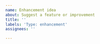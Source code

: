 ```yaml
---
name: Enhancement idea
about: Suggest a feature or improvement
title: ''
labels: 'Type: enhancement'
assignees: ''

---
```



